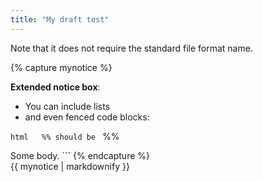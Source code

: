```yaml
---
title: "My draft test"
---
```


Note that it does not require the standard file format name.


 {% capture mynotice %}

**Extended notice box**:
* You can include lists
* and even fenced code blocks:

```html   %% should be ``` %%

<html>

<body>Some body.<body>

</html>
```
{% endcapture %}

<div class="notice--info">{{ mynotice | markdownify }}</div>